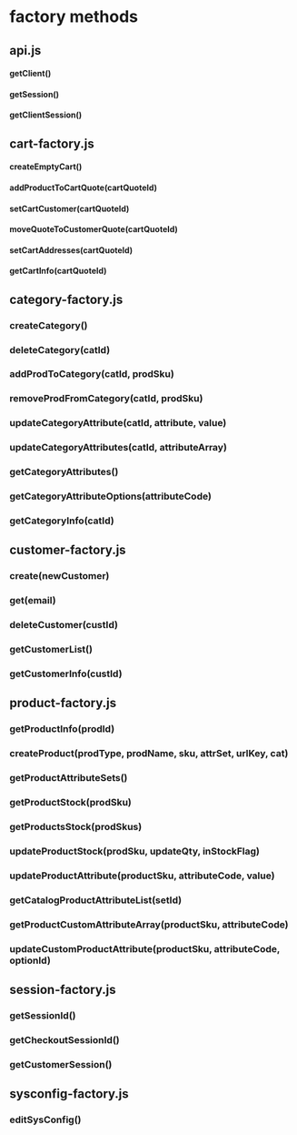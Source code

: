 # factory methods #

## api.js ##

#### getClient() ####
#### getSession() ####
#### getClientSession() ####

## cart-factory.js ##

#### createEmptyCart() ####
#### addProductToCartQuote(cartQuoteId) ####
#### setCartCustomer(cartQuoteId) ####
#### moveQuoteToCustomerQuote(cartQuoteId) ####
#### setCartAddresses(cartQuoteId) ####
#### getCartInfo(cartQuoteId) ####

## category-factory.js ##

### createCategory() ####
### deleteCategory(catId) ####
### addProdToCategory(catId, prodSku) ####
### removeProdFromCategory(catId, prodSku) ####
### updateCategoryAttribute(catId, attribute, value) ####
### updateCategoryAttributes(catId, attributeArray) ####
### getCategoryAttributes() ####
### getCategoryAttributeOptions(attributeCode) ####
### getCategoryInfo(catId) ####

## customer-factory.js ##

### create(newCustomer) ####
### get(email) ####
### deleteCustomer(custId) ####
### getCustomerList() ####
### getCustomerInfo(custId) ####

## product-factory.js ##

### getProductInfo(prodId) ####
### createProduct(prodType, prodName, sku, attrSet, urlKey, cat) ###
### getProductAttributeSets() ####
### getProductStock(prodSku) ####
### getProductsStock(prodSkus) ####
### updateProductStock(prodSku, updateQty, inStockFlag) ####
### updateProductAttribute(productSku, attributeCode, value) ####
### getCatalogProductAttributeList(setId) ####
### getProductCustomAttributeArray(productSku, attributeCode) ####
### updateCustomProductAttribute(productSku, attributeCode, optionId) ####

## session-factory.js ##

### getSessionId() ####
### getCheckoutSessionId() ####
### getCustomerSession() ####

## sysconfig-factory.js ##

### editSysConfig() ####